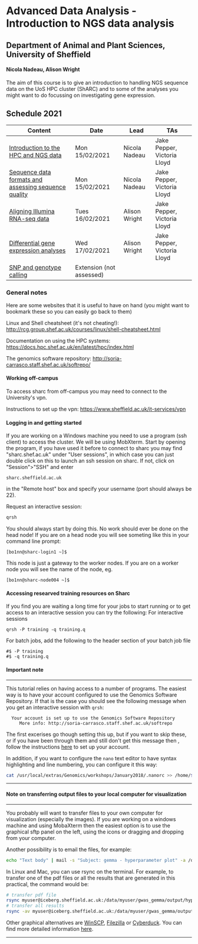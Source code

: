 # Advanced Data Analysis - Introduction to NGS data analysis
## Department of Animal and Plant Sciences, University of Sheffield
#### Nicola Nadeau, Alison Wright

The aim of this course is to give an introduction to handling NGS sequence data on the UoS HPC cluster (ShARC) and to some of the analyses you might want to do focussing on investigating gene expression.


## Schedule 2021

| Content | Date | Lead | TAs |
| ------- | ---- | ---- | --- |
| [Introduction to the HPC and NGS data](https://github.com/njnadeau/NGScourse/blob/master/day1am.md) | Mon 15/02/2021 | Nicola Nadeau | Jake Pepper, Victoria Lloyd |
| [Sequence data formats and assessing sequence quality](https://github.com/njnadeau/NGScourse/blob/master/day1lateam.md) | Mon 15/02/2021 | Nicola Nadeau | Jake Pepper, Victoria Lloyd |
| [Aligning Illumina RNA-seq data](https://github.com/alielw/APS-NGS-day2-AM/blob/master/README.md) | Tues 16/02/2021  | Alison Wright | Jake Pepper, Victoria Lloyd |
| [Differential gene expression analyses](https://github.com/alielw/APS-NGS-day2-PM/blob/master/README.md) | Wed 17/02/2021  | Alison Wright | Jake Pepper, Victoria Lloyd |
| [SNP and genotype calling](https://helenhip.github.io/SNP-and-genotype-calling/) | Extension (not assessed) | 


### General notes
Here are some websites that it is useful to have on hand (you might want to bookmark these so you can easily go back to them)

Linux and Shell cheatsheet (it's not cheating!): http://rcg.group.shef.ac.uk/courses/linux/shell-cheatsheet.html

Documentation on using the HPC systems: https://docs.hpc.shef.ac.uk/en/latest/hpc/index.html

The genomics software repository: http://soria-carrasco.staff.shef.ac.uk/softrepo/

#### Working off-campus
To access sharc from off-campus you may need to connect to the University's vpn. 

Instructions to set up the vpn: https://www.sheffield.ac.uk/it-services/vpn

#### Logging in and getting started
If you are working on a Windows machine you need to use a program (ssh client) to access the cluster. We will be using MobXterm. Start by opening the program, if you have used it before to connect to sharc you may find "sharc.shef.ac.uk" under "User sessions", in which case you can just double click on this to launch an ssh session on sharc. If not, click on "Session">"SSH" and enter
```
sharc.sheffield.ac.uk
```
in the "Remote host" box and specify your username (port should always be 22).

Request an interactive session:
```bash
qrsh
```
You should always start by doing this. No work should ever be done on the head node! If you are on a head node you will see someting like this in your command line prompt:
```
[bo1nn@sharc-login1 ~]$
```
This node is just a gateway to the worker nodes. If you are on a worker node you will see the name of the node, eg.
```
[bo1nn@sharc-node004 ~]$
```
#### Accessing researved training resources on Sharc
If you find you are waiting a long time for your jobs to start running or to get access to an interactive session you can try the following:
For interactive sessions
```
qrsh -P training -q training.q
```
For batch jobs, add the following to the header section of your batch job file
```
#$ -P training
#$ -q training.q
```
#### Important note
***
This tutorial relies on having access to a number of programs. The easiest way is to have your account configured to use the Genomics Software Repository. If that is the case you should see the following message when you get an interactive session with ```qrsh```:
```
  Your account is set up to use the Genomics Software Repository
     More info: http://soria-carrasco.staff.shef.ac.uk/softrepo
```
The first excerises go though setting this up, but if you want to skip these, or if you have been through them and still don't get this message then
, follow the instructions [here](http://soria-carrasco.staff.shef.ac.uk/softrepo/) to set up your account.

In addition, if you want to configure the ```nano``` text editor to have syntax highlighting and line numbering, you can configure it this way:
```bash
cat /usr/local/extras/Genomics/workshops/January2018/.nanorc >> /home/$USER/.nanorc
```
***

#### Note on transferring output files to your local computer for visualization
***
You probably will want to transfer files to your own computer for visualization (especially the images). If you are working on a windows machine and using MobaXterm then the easiest option is to use the graphical sftp panel on the left, using the icons or dragging and dropping from your computer. 

Another possibility is to email the files, for example:
```bash
echo "Text body" | mail -s "Subject: gemma - hyperparameter plot" -a /data/myuser/gwas_gemma/output/hyperparameters.pdf your@email
```

In Linux and Mac, you can use rsync on the terminal. For example, to transfer one of the pdf files or all the results that are generated in this practical, the command would be: 
```bash
# transfer pdf file
rsync myuser@iceberg.sheffield.ac.uk:/data/myuser/gwas_gemma/output/hyperparameters.pdf ./
# transfer all results
rsync -av myuser@iceberg.sheffield.ac.uk:/data/myuser/gwas_gemma/output ./
```

Other graphical alternatives are [WinSCP](http://dsavas.staff.shef.ac.uk/software/xconnect/winscp.html), [Filezilla](https://filezilla-project.org/) or [Cyberduck](http://www.macupdate.com/app/mac/8392/cyberduck). You can find more detailed information [here](https://www.sheffield.ac.uk/it-services/research/hpc/using/access).

***


